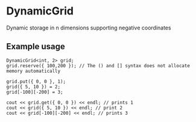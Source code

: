 # DynamicGrid
Dynamic storage in n dimensions supporting negative coordinates

## Example usage
	DynamicGrid<int, 2> grid;
	grid.reserve({ 100,200 }); // The () and [] syntax does not allocate memory automatically

	grid.put({ 0, 0 }, 1);
	grid({ 5, 10 }) = 2;
	grid[-100][-200] = 3;

	cout << grid.get({ 0, 0 }) << endl; // prints 1
	cout << grid({ 5, 10 }) << endl; // print 2
	cout << grid[-100][-200] << endl; // prints 3

